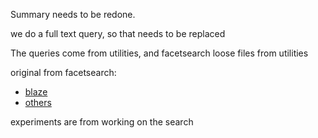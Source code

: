 Summary needs to be redone.

we do a full text query, so that needs to be replaced


The queries come from utilities, and facetsearch
loose files from utilities

original from facetsearch:
* [blaze](https://github.com/earthcube/facetsearch/tree/master/client/src/sparql_blaze)
* [others](https://github.com/earthcube/facetsearch/tree/master/client/src/sparql)

experiments are from working on the search




